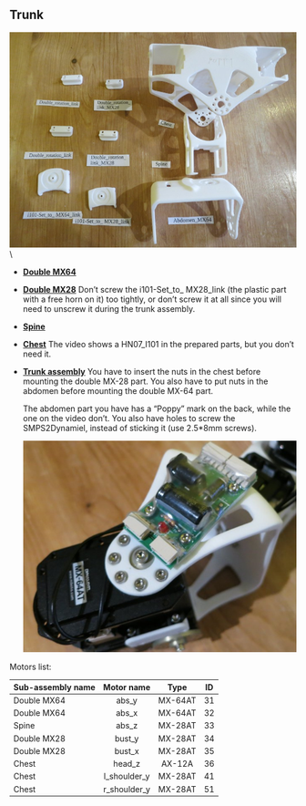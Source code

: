 ## Trunk

![image](img/parts_chest.JPG)\

-   **[Double
    MX64](https://github.com/poppy-project/Robotis-library/blob/master/doc/en/double_MX64_assembly.md)**

-   **[Double
    MX28](https://github.com/poppy-project/Robotis-library/blob/master/doc/en/double_MX28_assembly.md)**
    Don’t screw the i101-Set\_to\_ MX28\_link (the plastic part with a
    free horn on it) too tightly, or don’t screw it at all since you
    will need to unscrew it during the trunk assembly.

-   **[Spine](https://github.com/poppy-project/Poppy-multiarticulated-torso/blob/master/doc/en/subassembly/spine_assembly_instructions.md)**

-   **[Chest](https://github.com/poppy-project/Poppy-multiarticulated-torso/blob/master/doc/en/subassembly/chest_assembly_instructions.md)**
    The video shows a HN07\_I101 in the prepared parts, but you don’t
    need it.

-   **[Trunk
    assembly](https://github.com/poppy-project/Poppy-multiarticulated-torso/blob/master/doc/en/5_DoFs_humanoid_spine.md)**
    You have to insert the nuts in the chest before mounting the double
    MX-28 part. You also have to put nuts in the abdomen before mounting
    the double MX-64 part.

    The abdomen part you have has a “Poppy” mark on the back, while the
    one on the video don’t. You also have holes to screw the
    SMPS2Dynamiel, instead of sticking it (use 2.5\*8mm screws).

    ![image](img/screwed_SMPS.JPG)

Motors list:

| Sub-assembly name |   Motor name   |   Type  | ID |
|-------------------|:--------------:|:-------:|:--:|
| Double MX64       |     abs\_y     | MX-64AT | 31 |
| Double MX64       |     abs\_x     | MX-64AT | 32 |
| Spine             |     abs\_z     | MX-28AT | 33 |
| Double MX28       |     bust\_y    | MX-28AT | 34 |
| Double MX28       |     bust\_x    | MX-28AT | 35 |
| Chest             |     head\_z    |  AX-12A | 36 |
| Chest             | l\_shoulder\_y | MX-28AT | 41 |
| Chest             | r\_shoulder\_y | MX-28AT | 51 |

